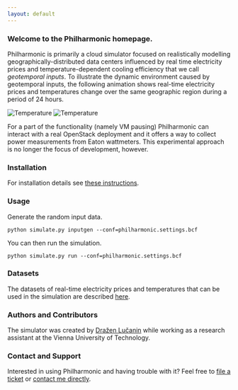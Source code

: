 ```yaml
---
layout: default
---
```


### Welcome to the Philharmonic homepage.

Philharmonic is primarily a cloud simulator focused on realistically
modelling geographically-distributed data centers influenced by real time
electricity prices and temperature-dependent cooling efficiency that we call
*geotemporal inputs*. To illustrate the dynamic environment caused by
geotemporal inputs, the following animation shows real-time electricity prices
and temperatures change over the same geographic region during
a period of 24 hours.

<img class="timeseries-animation left"
src="https://dl.dropboxusercontent.com/u/1177591/philharmonic/prices.gif"
alt="Temperature"> <img  class="timeseries-animation right"
src="https://dl.dropboxusercontent.com/u/1177591/philharmonic/temperature.gif"
alt="Temperature">

For a part of the functionality (namely VM pausing) Philharmonic can interact
with a real OpenStack deployment and it offers a way to collect power
measurements from Eaton wattmeters. This experimental approach is no longer
the focus of development, however.

### Installation

For installation details see
[these instructions](https://github.com/philharmonic/philharmonic#installation).

### Usage

Generate the random input data.

    python simulate.py inputgen --conf=philharmonic.settings.bcf

You can then run the simulation.

    python simulate.py run --conf=philharmonic.settings.bcf

### Datasets

The datasets of real-time electricity prices and temperatures that can be used
in the simulation are described
[here](https://github.com/philharmonic/philharmonic/tree/master/io/geotemp).

### Authors and Contributors

The simulator was created by
[Dražen Lučanin](http://www.infosys.tuwien.ac.at/staff/drazen/)
while working as a research assistant at the
Vienna University of Technology.

### Contact and Support

Interested in using Philharmonic and having trouble with it? Feel free to
[file a ticket](https://github.com/philharmonic/philharmonic/issues) or
[contact me directly](http://www.infosys.tuwien.ac.at/staff/drazen/).
